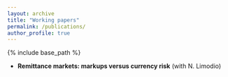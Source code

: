 ```yaml
---
layout: archive
title: "Working papers"
permalink: /publications/
author_profile: true
---
```


{% include base_path %}

<!-- List of papers here -->
- **Remittance markets: markups versus currency risk** (with N. Limodio)
